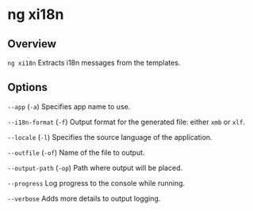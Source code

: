 <!-- Links in /docs/documentation should NOT have `.md` at the end, because they end up in our wiki at release. -->

# ng xi18n

## Overview
`ng xi18n` Extracts i18n messages from the templates.

## Options
`--app` (`-a`) Specifies app name to use.

`--i18n-format` (`-f`) Output format for the generated file: either `xmb` or `xlf`.

`--locale` (`-l`) Specifies the source language of the application.

`--outfile` (`-of`)  Name of the file to output.

`--output-path` (`-op`) Path where output will be placed.

`--progress` Log progress to the console while running.

`--verbose` Adds more details to output logging.
